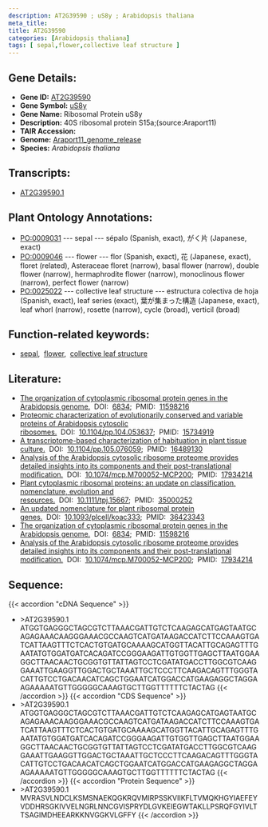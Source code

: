 ```yaml
---
description: AT2G39590 ; uS8y ; Arabidopsis thaliana
meta_title:
title: AT2G39590
categories: [Arabidopsis thaliana]
tags: [ sepal,flower,collective leaf structure ]
---
```


## Gene Details:
- **Gene ID:** [AT2G39590](https://www.arabidopsis.org/locus?name=AT2G39590)
- **Gene Symbol:** <u>uS8y</u>
- **Gene Name:** Ribosomal Protein uS8y
- **Description:**   40S ribosomal protein S15a;(source:Araport11)
- **TAIR Accession:** 
- **Genome:** [Araport11_genome_release](https://www.arabidopsis.org/download/list?dir=Genes%2FAraport11_genome_release)
- **Species:** *Arabidopsis thaliana*

## Transcripts:
   -  [AT2G39590.1](https://www.arabidopsis.org/gene?name=AT2G39590.1)
## Plant Ontology Annotations:
   - [PO:0009031](https://browser.planteome.org/amigo/term/PO:0009031)&nbsp;---&nbsp;sepal&nbsp;---&nbsp;sépalo (Spanish, exact), がく片 (Japanese, exact)
   - [PO:0009046](https://browser.planteome.org/amigo/term/PO:0009046)&nbsp;---&nbsp;flower&nbsp;---&nbsp;flor (Spanish, exact), 花 (Japanese, exact), floret (related), Asteraceae floret (narrow), basal flower (narrow), double flower (narrow), hermaphrodite flower (narrow), monoclinous flower (narrow), perfect flower (narrow)
   - [PO:0025022](https://browser.planteome.org/amigo/term/PO:0025022)&nbsp;---&nbsp;collective leaf structure&nbsp;---&nbsp;estructura colectiva de hoja (Spanish, exact), leaf series (exact), 葉が集まった構造   (Japanese, exact), leaf whorl (narrow), rosette (narrow), cycle (broad), verticil (broad)
## Function-related keywords:
   - [sepal](/tags/sepal/),&nbsp;&nbsp;[flower](/tags/flower/),&nbsp;&nbsp;[collective leaf structure](/tags/collective-leaf-structure/)
## Literature:
   - [The organization of cytoplasmic ribosomal protein genes in the Arabidopsis  genome.](https://www.doi.org/6834)&nbsp;&nbsp;DOI:&nbsp;&nbsp;[6834](https://www.doi.org/6834);&nbsp;&nbsp;PMID:&nbsp;&nbsp;[11598216](https://pubmed.ncbi.nlm.nih.gov/11598216/)
   - [Proteomic characterization of evolutionarily conserved and variable proteins of  Arabidopsis cytosolic ribosomes.](https://www.doi.org/10.1104/pp.104.053637)&nbsp;&nbsp;DOI:&nbsp;&nbsp;[10.1104/pp.104.053637](https://www.doi.org/10.1104/pp.104.053637);&nbsp;&nbsp;PMID:&nbsp;&nbsp;[15734919](https://pubmed.ncbi.nlm.nih.gov/15734919/)
   - [A transcriptome-based characterization of habituation in plant tissue culture.](https://www.doi.org/10.1104/pp.105.076059)&nbsp;&nbsp;DOI:&nbsp;&nbsp;[10.1104/pp.105.076059](https://www.doi.org/10.1104/pp.105.076059);&nbsp;&nbsp;PMID:&nbsp;&nbsp;[16489130](https://pubmed.ncbi.nlm.nih.gov/16489130/)
   - [Analysis of the Arabidopsis cytosolic ribosome proteome provides detailed  insights into its components and their post-translational modification.](https://www.doi.org/10.1074/mcp.M700052-MCP200)&nbsp;&nbsp;DOI:&nbsp;&nbsp;[10.1074/mcp.M700052-MCP200](https://www.doi.org/10.1074/mcp.M700052-MCP200);&nbsp;&nbsp;PMID:&nbsp;&nbsp;[17934214](https://pubmed.ncbi.nlm.nih.gov/17934214/)
   - [Plant cytoplasmic ribosomal proteins: an update on classification, nomenclature,  evolution and resources.](https://www.doi.org/10.1111/tpj.15667)&nbsp;&nbsp;DOI:&nbsp;&nbsp;[10.1111/tpj.15667](https://www.doi.org/10.1111/tpj.15667);&nbsp;&nbsp;PMID:&nbsp;&nbsp;[35000252](https://pubmed.ncbi.nlm.nih.gov/35000252/)
   - [An updated nomenclature for plant ribosomal protein genes.](https://www.doi.org/10.1093/plcell/koac333)&nbsp;&nbsp;DOI:&nbsp;&nbsp;[10.1093/plcell/koac333](https://www.doi.org/10.1093/plcell/koac333);&nbsp;&nbsp;PMID:&nbsp;&nbsp;[36423343](https://pubmed.ncbi.nlm.nih.gov/36423343/)
   - [The organization of cytoplasmic ribosomal protein genes in the Arabidopsis  genome.](https://www.doi.org/6834)&nbsp;&nbsp;DOI:&nbsp;&nbsp;[6834](https://www.doi.org/6834);&nbsp;&nbsp;PMID:&nbsp;&nbsp;[11598216](https://pubmed.ncbi.nlm.nih.gov/11598216/)
   - [Analysis of the Arabidopsis cytosolic ribosome proteome provides detailed  insights into its components and their post-translational modification.](https://www.doi.org/10.1074/mcp.M700052-MCP200)&nbsp;&nbsp;DOI:&nbsp;&nbsp;[10.1074/mcp.M700052-MCP200](https://www.doi.org/10.1074/mcp.M700052-MCP200);&nbsp;&nbsp;PMID:&nbsp;&nbsp;[17934214](https://pubmed.ncbi.nlm.nih.gov/17934214/)
## Sequence:
{{< accordion "cDNA Sequence" >}}
- \>AT2G39590.1
ATGGTGAGGGCTAGCGTCTTAAACGATTGTCTCAAGAGCATGAGTAATGCAGAGAAACAAGGGAAACGCCAAGTCATGATAAGACCATCTTCCAAAGTGATCATTAAGTTTCTCACTGTGATGCAAAAGCATGGTTACATTGCAGAGTTTGAATATGTGGATGATCACAGATCCGGGAAGATTGTGGTTGAGCTTAATGGAAGGCTTAACAACTGCGGTGTTATTAGTCCTCGATATGACCTTGGCGTCAAGGAAATTGAAGGTTGGACTGCTAAATTGCTCCCTTCAAGACAGTTTGGGTACATTGTCCTGACAACATCAGCTGGAATCATGGACCATGAAGAGGCTAGGAAGAAAAATGTTGGGGGCAAAGTGCTTGGTTTTTTCTACTAG
{{< /accordion >}}
{{< accordion "CDS Sequence" >}}
- \>AT2G39590.1
ATGGTGAGGGCTAGCGTCTTAAACGATTGTCTCAAGAGCATGAGTAATGCAGAGAAACAAGGGAAACGCCAAGTCATGATAAGACCATCTTCCAAAGTGATCATTAAGTTTCTCACTGTGATGCAAAAGCATGGTTACATTGCAGAGTTTGAATATGTGGATGATCACAGATCCGGGAAGATTGTGGTTGAGCTTAATGGAAGGCTTAACAACTGCGGTGTTATTAGTCCTCGATATGACCTTGGCGTCAAGGAAATTGAAGGTTGGACTGCTAAATTGCTCCCTTCAAGACAGTTTGGGTACATTGTCCTGACAACATCAGCTGGAATCATGGACCATGAAGAGGCTAGGAAGAAAAATGTTGGGGGCAAAGTGCTTGGTTTTTTCTACTAG
{{< /accordion >}}
{{< accordion "Protein Sequence" >}}
- \>AT2G39590.1
MVRASVLNDCLKSMSNAEKQGKRQVMIRPSSKVIIKFLTVMQKHGYIAEFEYVDDHRSGKIVVELNGRLNNCGVISPRYDLGVKEIEGWTAKLLPSRQFGYIVLTTSAGIMDHEEARKKNVGGKVLGFFY
{{< /accordion >}}
